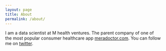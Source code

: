 ```yaml
---
layout: page
title: About
permalink: /about/
---
```


I am a data scientist at M health ventures. The parent company of one of the most popular consumer healthcare app [meradoctor.com](http://www.meradoctor.com/). You can follow me on [twitter](https://twitter.com/SidKinger).